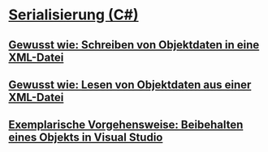 # [Serialisierung (C#)](index.md)
## [Gewusst wie: Schreiben von Objektdaten in eine XML-Datei](how-to-write-object-data-to-an-xml-file.md)
## [Gewusst wie: Lesen von Objektdaten aus einer XML-Datei](how-to-read-object-data-from-an-xml-file.md)
## [Exemplarische Vorgehensweise: Beibehalten eines Objekts in Visual Studio](walkthrough-persisting-an-object-in-visual-studio.md)
